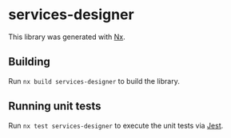 # services-designer

This library was generated with [Nx](https://nx.dev).

## Building

Run `nx build services-designer` to build the library.

## Running unit tests

Run `nx test services-designer` to execute the unit tests via [Jest](https://jestjs.io).
